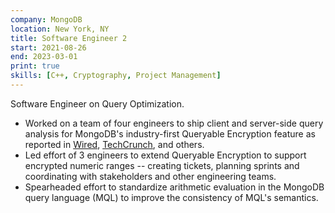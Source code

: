 ```yaml
---
company: MongoDB
location: New York, NY
title: Software Engineer 2
start: 2021-08-26
end: 2023-03-01
print: true
skills: [C++, Cryptography, Project Management]
---
```


Software Engineer on Query Optimization.

- Worked on a team of four engineers to ship client and server-side query analysis for MongoDB's industry-first Queryable Encryption feature as reported in [Wired](https://www.wired.com/story/mongodb-queryable-encryption-databases/), [TechCrunch](https://techcrunch.com/2022/06/07/mongodb-puts-a-focus-on-its-developer-data-platform/), and others.
- Led effort of 3 engineers to extend Queryable Encryption to support encrypted numeric ranges -- creating tickets, planning sprints and coordinating with stakeholders and other engineering teams.
- Spearheaded effort to standardize arithmetic evaluation in the MongoDB query language (MQL) to improve the consistency of MQL's semantics.
